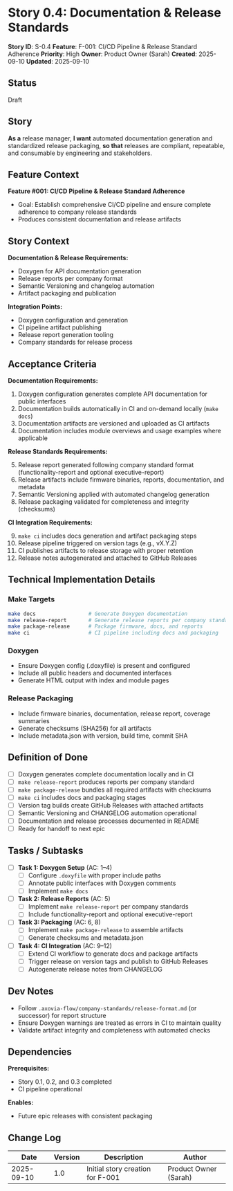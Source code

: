 # Story 0.4: Documentation & Release Standards

**Story ID**: S-0.4
**Feature**: F-001: CI/CD Pipeline & Release Standard Adherence
**Priority**: High
**Owner**: Product Owner (Sarah)
**Created**: 2025-09-10
**Updated**: 2025-09-10

## Status

Draft

## Story

**As a** release manager,
**I want** automated documentation generation and standardized release packaging,
**so that** releases are compliant, repeatable, and consumable by engineering and stakeholders.

## Feature Context

**Feature #001: CI/CD Pipeline & Release Standard Adherence**

- Goal: Establish comprehensive CI/CD pipeline and ensure complete adherence to company release standards
- Produces consistent documentation and release artifacts

## Story Context

**Documentation & Release Requirements:**

- Doxygen for API documentation generation
- Release reports per company format
- Semantic Versioning and changelog automation
- Artifact packaging and publication

**Integration Points:**

- Doxygen configuration and generation
- CI pipeline artifact publishing
- Release report generation tooling
- Company standards for release process

## Acceptance Criteria

**Documentation Requirements:**

1. Doxygen configuration generates complete API documentation for public interfaces
2. Documentation builds automatically in CI and on-demand locally (`make docs`)
3. Documentation artifacts are versioned and uploaded as CI artifacts
4. Documentation includes module overviews and usage examples where applicable

**Release Standards Requirements:**

5. Release report generated following company standard format (functionality-report and optional executive-report)
6. Release artifacts include firmware binaries, reports, documentation, and metadata
7. Semantic Versioning applied with automated changelog generation
8. Release packaging validated for completeness and integrity (checksums)

**CI Integration Requirements:**

9. `make ci` includes docs generation and artifact packaging steps
10. Release pipeline triggered on version tags (e.g., vX.Y.Z)
11. CI publishes artifacts to release storage with proper retention
12. Release notes autogenerated and attached to GitHub Releases

## Technical Implementation Details

### Make Targets

```bash
make docs                 # Generate Doxygen documentation
make release-report       # Generate release reports per company standards
make package-release      # Package firmware, docs, and reports
make ci                   # CI pipeline including docs and packaging
```

### Doxygen

- Ensure Doxygen config (.doxyfile) is present and configured
- Include all public headers and documented interfaces
- Generate HTML output with index and module pages

### Release Packaging

- Include firmware binaries, documentation, release report, coverage summaries
- Generate checksums (SHA256) for all artifacts
- Include metadata.json with version, build time, commit SHA

## Definition of Done

- [ ] Doxygen generates complete documentation locally and in CI
- [ ] `make release-report` produces reports per company standard
- [ ] `make package-release` bundles all required artifacts with checksums
- [ ] `make ci` includes docs and packaging stages
- [ ] Version tag builds create GitHub Releases with attached artifacts
- [ ] Semantic Versioning and CHANGELOG automation operational
- [ ] Documentation and release processes documented in README
- [ ] Ready for handoff to next epic

## Tasks / Subtasks

- [ ] **Task 1: Doxygen Setup** (AC: 1–4)
  - [ ] Configure `.doxyfile` with proper include paths
  - [ ] Annotate public interfaces with Doxygen comments
  - [ ] Implement `make docs`

- [ ] **Task 2: Release Reports** (AC: 5)
  - [ ] Implement `make release-report` per company standards
  - [ ] Include functionality-report and optional executive-report

- [ ] **Task 3: Packaging** (AC: 6, 8)
  - [ ] Implement `make package-release` to assemble artifacts
  - [ ] Generate checksums and metadata.json

- [ ] **Task 4: CI Integration** (AC: 9–12)
  - [ ] Extend CI workflow to generate docs and package artifacts
  - [ ] Trigger release on version tags and publish to GitHub Releases
  - [ ] Autogenerate release notes from CHANGELOG

## Dev Notes

- Follow `.axovia-flow/company-standards/release-format.md` (or successor) for report structure
- Ensure Doxygen warnings are treated as errors in CI to maintain quality
- Validate artifact integrity and completeness with automated checks

## Dependencies

**Prerequisites:**
- Story 0.1, 0.2, and 0.3 completed
- CI pipeline operational

**Enables:**
- Future epic releases with consistent packaging

## Change Log

| Date | Version | Description | Author |
|------|---------|-------------|---------|
| 2025-09-10 | 1.0 | Initial story creation for F-001 | Product Owner (Sarah) |
